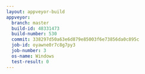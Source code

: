 ```yaml
---
layout: appveyor-build
appveyor:
  branch: master
  build-id: 48331473
  build-number: 530
  commit: 338297d50a63e6d879e85003f6e73856da0c895c
  job-id: oyawne0r7c8g7py3
  job-number: 3
  os-name: Windows
  test-result: 0
---
```


